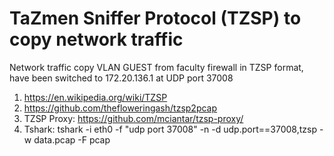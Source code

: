 # TaZmen Sniffer Protocol (TZSP) to copy network traffic

Network traffic copy VLAN GUEST from faculty firewall in TZSP format, have been switched to 172.20.136.1 at UDP port 37008

1. https://en.wikipedia.org/wiki/TZSP
2. https://github.com/thefloweringash/tzsp2pcap
3. TZSP Proxy: https://github.com/mciantar/tzsp-proxy/
4. Tshark: tshark -i eth0 -f "udp port 37008" -n -d udp.port==37008,tzsp -w data.pcap -F pcap
